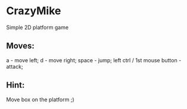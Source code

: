 # CrazyMike
Simple 2D platform game


## Moves:
a - move left;
d - move right;
space - jump;
left ctrl / 1st mouse button - attack;

## Hint:
Move box on the platform ;)
